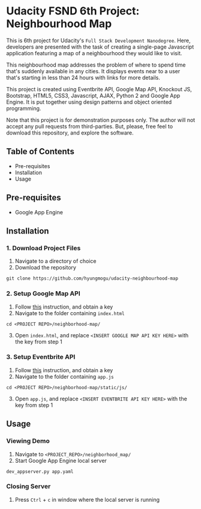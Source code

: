 # Udacity FSND 6th Project: Neighbourhood Map
This is 6th project for Udacity's `Full Stack Development Nanodegree`. Here, developers are presented with the task of creating a single-page Javascript application featuring a map of a neighbourhood they would like to visit.

This neighbourhood map addresses the problem of where to spend time that's suddenly available in any cities. It displays events near to a user that's starting in less than 24 hours with links for more details.

This project is created using Eventbrite API, Google Map API, Knockout JS, Bootstrap, HTML5, CSS3, Javascript, AJAX, Python 2 and Google App Engine. It is put together using design patterns and object oriented programming.

Note that this project is for demonstration purposes only. The author will not accept any pull requests from third-parties. But, please, free feel to download this repository, and explore the software.

## Table of Contents
- Pre-requisites
- Installation
- Usage

## Pre-requisites
- Google App Engine

## Installation
### 1. Download Project Files
1. Navigate to a directory of choice
2. Download the repository
```
git clone https://github.com/hyungmogu/udacity-neighbourhood-map
```

### 2. Setup Google Map API
1. Follow [this](https://developers.google.com/maps/documentation/javascript/get-api-key) instruction, and obtain a key
2. Navigate to the folder containing `index.html`
```
cd <PROJECT REPO>/neighborhood-map/
```
3. Open `index.html`, and replace `<INSERT GOOGLE MAP API KEY HERE>` with the key from step 1

### 3. Setup Eventbrite API
1. Follow [this](https://www.eventbrite.com/support/articles/en_US/How_To/how-to-locate-your-eventbrite-api-user-key?lg=en_US) instruction, and obtain a key
2. Navigate to the folder containing `app.js`
```
cd <PROJECT REPO>/neighborhood-map/static/js/
```
3. Open `app.js`, and replace `<INSERT EVENTBRITE API KEY HERE>` with the key from step 1

## Usage
### Viewing Demo
1. Navigate to `<PROJECT_REPO>/neighborhood_map/`
2. Start Google App Engine local server
```
dev_appserver.py app.yaml
```

### Closing Server
1. Press `Ctrl` + `c` in window where the local server is running
